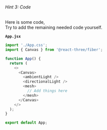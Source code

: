 ###### Hint 3: Code

Here is some code,  
Try to add the remaining needed code yourself.


**`App.jsx`**
```javascript
import './App.css';
import { Canvas } from '@react-three/fiber';

function App() {
  return (
    <>
      <Canvas>
        <ambientLight />
        <directionalLight />
        <mesh>
          // Add things here
        </mesh>
      </Canvas>
    </>
  );
}

export default App;
```

